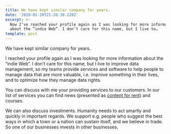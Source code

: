 ```yaml
---
title: We have kept similar company for years.
date: '2020-01-20T21:20:30.220Z'
excerpt: >-
  Now I’ve reached your profile again as I was looking for more information
  about the “indie Web”. I don’t care for this name, but I live to…
template: post
---
```

We have kept similar company for years.

I reached your profile again as I was looking for more information about the “indie Web”. I don’t care for this name, but I live to improve data management, so my teams provide services and software to help people to manage data that are more valuable, i.e. improve something in their lives, and to optimize how they manage data rights.

You can discuss with me your providing services to our customers. In our list of services you can find news (presented as [content for rent](https://sites.google.com/sol.enterprises/eng/ask-for/content#h.p_oG7rZ5U4fn1x)) and courses.

We can also discuss investments. Humanity needs to act smartly and quickly in important regards. We support e.g. people who suggest the best ways in which a town or a nation can sustain itself, and we believe in trade. So one of our businesses invests in other businesses.
